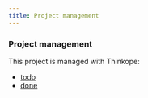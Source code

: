 ```yaml
---
title: Project management
---
```


### Project management
This project is managed with Thinkope:

* [todo](./todo)
* [done](./done)
